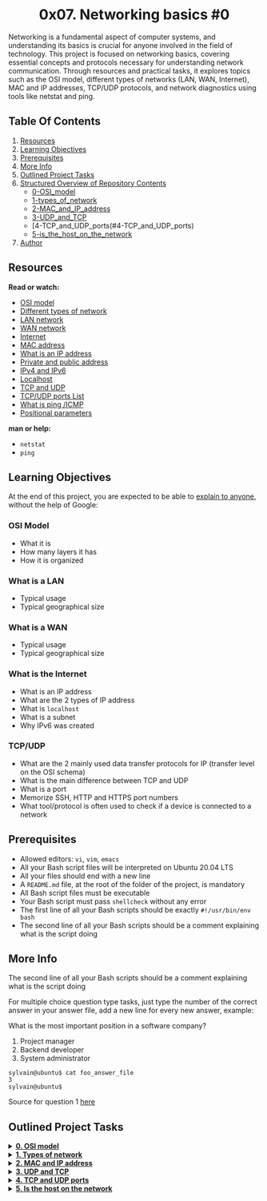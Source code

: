 <center> <h1>0x07. Networking basics #0</h1> </center>

Networking is a fundamental aspect of computer systems, and understanding its basics is crucial for anyone involved in the field of technology. This project is focused on networking basics, covering essential concepts and protocols necessary for understanding network communication. Through resources and practical tasks, it explores topics such as the OSI model, different types of networks (LAN, WAN, Internet),  MAC and IP addresses, TCP/UDP protocols, and network diagnostics using tools like netstat and ping. 

## Table Of Contents

1. [Resources](#resources)
2. [Learning Objectives](#learning-objectives)
3. [Prerequisites](#prerequisites)
4. [More Info](#more-info)
5. [Outlined Project Tasks](outlined_project_tasks)
5. [Structured Overview of Repository Contents](structured-overview-of-repository-contents)
    - [0-OSI_model](#0-OSI_model)
    - [1-types_of_network](#1-repetition_token_0rb)
    - [2-MAC_and_IP_address](#2-MAC_and_IP_address)
    - [3-UDP_and_TCP](#3-UDP_and_TCP)
    - [4-TCP_and_UDP_ports(#4-TCP_and_UDP_ports)
    - [5-is_the_host_on_the_network](5-is_the_host_on_the_network)
6. [Author](#author)

## Resources

**Read or watch:**

* [OSI model](https://en.wikipedia.org/wiki/OSI_model)
* [Different types of network](https://www.lifewire.com/lans-wans-and-other-area-networks-817376)
* [LAN network](https://en.wikipedia.org/wiki/Local_area_network)
* [WAN network](https://en.wikipedia.org/wiki/Wide_area_network)
* [Internet](https://en.wikipedia.org/wiki/Internet)
* [MAC address](https://whatismyipaddress.com/mac-address)
* [What is an IP address](https://www.bleepingcomputer.com/tutorials/ip-addresses-explained/)
* [Private and public address](https://www.iplocation.net/public-vs-private-ip-address)
* [IPv4 and IPv6](https://www.webopedia.com/insights/ipv6-ipv4-difference/)
* [Localhost](https://en.wikipedia.org/wiki/Localhost)
* [TCP and UDP](https://www.howtogeek.com/190014/htg-explains-what-is-the-difference-between-tcp-and-udp/)
* [TCP/UDP ports List](https://en.wikipedia.org/wiki/List_of_TCP_and_UDP_port_numbers)
* [What is ping /ICMP](https://en.wikipedia.org/wiki/Ping_%28networking_utility%29)
* [Positional parameters](https://www.adminschoice.com/bash-positional-parameters)

**man or help:**

* `netstat`
* `ping`

## Learning Objectives

At the end of this project, you are expected to be able to [explain to anyone](https://fs.blog/feynman-learning-technique/), without the help of Google:

### OSI Model

* What it is
* How many layers it has
* How it is organized

### What is a LAN

* Typical usage
* Typical geographical size

### What is a WAN

* Typical usage
* Typical geographical size

### What is the Internet

* What is an IP address
* What are the 2 types of IP address
* What is `localhost`
* What is a subnet
* Why IPv6 was created

### TCP/UDP

* What are the 2 mainly used data transfer protocols for IP (transfer level on the OSI schema)
* What is the main difference between TCP and UDP
* What is a port
* Memorize SSH, HTTP and HTTPS port numbers
* What tool/protocol is often used to check if a device is connected to a network

## Prerequisites

* Allowed editors: `vi`, `vim`, `emacs`
* All your Bash script files will be interpreted on Ubuntu 20.04 LTS
* All your files should end with a new line
* A `README.md` file, at the root of the folder of the project, is mandatory
* All Bash script files must be executable
* Your Bash script must pass `shellcheck` without any error
* The first line of all your Bash scripts should be exactly `#!/usr/bin/env bash`
* The second line of all your Bash scripts should be a comment explaining what is the script doing


## More Info

The second line of all your Bash scripts should be a comment explaining what is the script doing

For multiple choice question type tasks, just type the number of the correct answer in your answer file, add a new line for every new answer, example:

What is the most important position in a software company?

1. Project manager
2. Backend developer
3. System administrator

```
sylvain@ubuntu$ cat foo_answer_file
3
sylvain@ubuntu$
```
Source for question 1 [here](https://twitter.com/devopsreact/status/831922429215662080)

## Outlined Project Tasks

<details>
  <summary><a href="./0-OSI_model"><strong>0. OSI model</strong></a></summary><br>
  <div align="center">
    <figure>
      <a href='https://postimages.org/' target='_blank'>
        <img src='https://i.postimg.cc/Bv1PWt5X/image.png' border='0' alt='image' style="max-width: 100%;">
      </a>
      <figcaption><em>OSI Model: Network communication framework with layered abstraction.</em></figcaption>
    </figure>
  </div>
</details>


<details>
  <summary><a href="./1-types_of_network"><strong>1. Types of network</strong></a></summary><br>
  <div align="center">
    <figure>
      <a href='https://postimages.org/' target='_blank'>
        <img src='https://i.postimg.cc/nLCTkX2r/image.png' border='0' alt='image' style="max-width: 100%;">
      </a>
      <figcaption><em>Types of Network: LAN for local, WAN for wider connections.</em></figcaption>
    </figure>
  </div>
</details>

<details>
  <summary><a href="./2-MAC_and_IP_address"><strong>2. MAC and IP address</strong></a></summary><br>
  <div align="center">
    <figure>
      <a href='https://postimages.org/' target='_blank'>
        <img src='https://i.postimg.cc/pXmD4w8c/image.png' border='0' alt='image' style="max-width: 100%;">
      </a>
      <figcaption><em>MAC and IP Address: Unique identifiers for network interfaces.</em></figcaption>
    </figure>
  </div>
</details>

<details>
  <summary><a href="./3-UDP_and_TCP"><strong>3. UDP and TCP</strong></a></summary><br>
  <div align="center">
    <figure>
      <a href='https://postimages.org/' target='_blank'>
        <img src='https://i.postimg.cc/9X6P9WrP/image.png' border='0' alt='image' style="max-width: 100%;">
      </a>
      <figcaption><em>UDP and TCP: Protocols for reliable and fast data transfer.</em></figcaption>
    </figure>
  </div>
</details>

<details>
  <summary><a href="./4-TCP_and_UDP_ports"><strong>4. TCP and UDP ports</strong></a></summary><br>
  <div align="center">
    <figure>
      <a href='https://postimages.org/' target='_blank'>
        <img src='https://i.postimg.cc/9Mq6xmVP/image.png' border='0' alt='image' style="max-width: 100%;">
      </a>
      <figcaption><em>UDP and TCP: Protocols for reliable and fast data transfer.</em></figcaption>
    </figure>
  </div>
</details>

<details>
  <summary><a href="./5-is_the_host_on_the_network"><strong>5. Is the host on the network</strong></a></summary><br>
  <div align="center">
    <figure>
      <a href='https://postimages.org/' target='_blank'>
        <img src='https://i.postimg.cc/g0KXxW1D/image.png' border='0' alt='image' style="max-width: 100%;">
      </a>
      <figcaption><em>Is the Host on the Network: Bash script to ping an IP address.</em></figcaption>
    </figure>
  </div>
</details>
